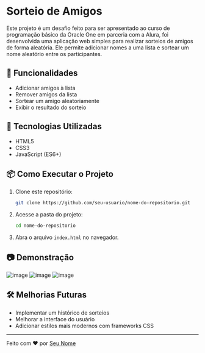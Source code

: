 # Sorteio de Amigos

Este projeto é um desafio feito para ser apresentado ao curso de programação básico da Oracle One em parceria com a Alura, foi desenvolvida uma aplicação web simples para realizar sorteios de amigos de forma aleatória. Ele permite adicionar nomes a uma lista e sortear um nome aleatório entre os participantes.

## 📌 Funcionalidades

- Adicionar amigos à lista
- Remover amigos da lista
- Sortear um amigo aleatoriamente
- Exibir o resultado do sorteio

## 🚀 Tecnologias Utilizadas

- HTML5
- CSS3
- JavaScript (ES6+)

## 📦 Como Executar o Projeto

1. Clone este repositório:
   ```sh
   git clone https://github.com/seu-usuario/nome-do-repositorio.git
   ```
2. Acesse a pasta do projeto:
   ```sh
   cd nome-do-repositorio
   ```
3. Abra o arquivo `index.html` no navegador.

## 📷 Demonstração

![image](https://github.com/user-attachments/assets/29ccd3ba-a389-45df-8adb-35dd7ab60aa8)
![image](https://github.com/user-attachments/assets/4ebffb95-8a67-45fd-bde5-4ea352da33ea)
![image](https://github.com/user-attachments/assets/87210593-b9c6-4f17-8907-08d12b4091a5)

## 🛠 Melhorias Futuras

- Implementar um histórico de sorteios
- Melhorar a interface do usuário
- Adicionar estilos mais modernos com frameworks CSS

---

Feito com ❤️ por [Seu Nome](https://github.com/TarcisioDamascena)

